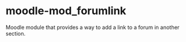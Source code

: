 # moodle-mod_forumlink
Moodle module that provides a way to add a link to a forum in another section.
